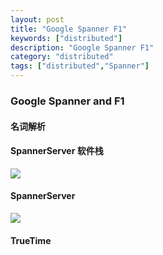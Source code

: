 ```yaml
---
layout: post
title: "Google Spanner F1"
keywords: ["distributed"]
description: "Google Spanner F1"
category: "distributed"
tags: ["distributed","Spanner"]
---
```

### Google Spanner and F1 

#### 名词解析

####  SpannerServer 软件栈

![](http://7xla7c.com1.z0.glb.clouddn.com/spanner-soft-stack)

#### SpannerServer
![](http://7xla7c.com1.z0.glb.clouddn.com/Spanserver)

#### TrueTime
